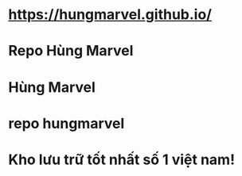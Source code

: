 # https://hungmarvel.github.io/
# Repo Hùng Marvel
# Hùng Marvel
# repo hungmarvel
# Kho lưu trữ tốt nhất số 1 việt nam!
